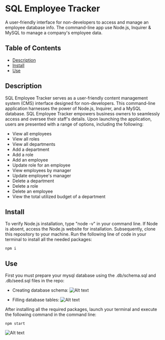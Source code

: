# SQL Employee Tracker
A user-friendly interface for non-developers to access and manage an employee database info. The command-line app use Node.js, Inquirer & MySQL to manage a company's employee data.

## Table of Contents
* [Description](#description)
* [Install](#install)
* [Use](#use)

## Description
SQL Employee Tracker serves as a user-friendly content management system (CMS) interface designed for non-developers. This command-line application harnesses the power of Node.js, Inquirer, and a MySQL database. SQL Employee Tracker empowers business owners to seamlessly access and oversee their staff's details. Upon launching the application, users are presented with a range of options, including the following:

* View all employees
* View all roles
* View all departments
* Add a department
* Add a role
* Add an employee
* Update role for an employee
* View employees by manager
* Update employee's manager
* Delete a department
* Delete a role
* Delete an employee
* View the total utilized budget of a department

## Install
To verify Node.js installation, type "node -v" in your command line. If Node is absent, access the Node.js website for installation. Subsequently, clone this repository to your machine. Run the following line of code in your terminal to install all the needed packages: 

```
npm i
```

## Use
First you must prepare your mysql database using the .db/schema.sql and .db/seed.sql files in the repo:

* Creating database schema:
![Alt text](images/example1.gif)

* Filling database tables:
![Alt text](images/example2.gif)

After installing all the required packages, launch your terminal and execute the following command in the command line:
```
npm start
```
![Alt text](images/example3.gif)
